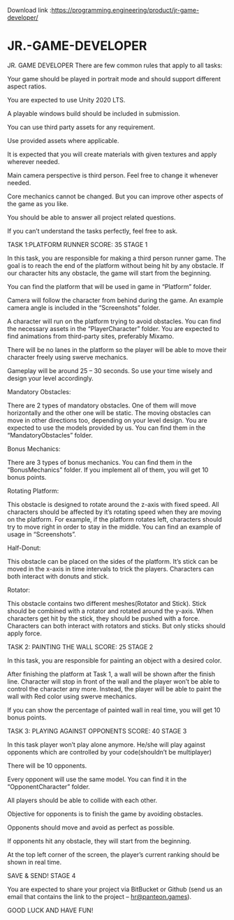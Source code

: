 Download link :https://programming.engineering/product/jr-game-developer/


# JR.-GAME-DEVELOPER
JR. GAME DEVELOPER
There are few common rules that apply to all tasks:

Your game should be played in portrait mode and should support different aspect ratios.

You are expected to use Unity 2020 LTS.

A playable windows build should be included in submission.

You can use third party assets for any requirement.

Use provided assets where applicable.

It is expected that you will create materials with given textures and apply wherever needed.

Main camera perspective is third person. Feel free to change it whenever needed.

Core mechanics cannot be changed. But you can improve other aspects of the game as you like.

You should be able to answer all project related questions.

If you can’t understand the tasks perfectly, feel free to ask.

TASK 1:PLATFORM RUNNER SCORE: 35 STAGE 1

In this task, you are responsible for making a third person runner game. The goal is to reach the end of the platform without being hit by any obstacle. If our character hits any obstacle, the game will start from the beginning.

You can find the platform that will be used in game in “Platform” folder.

Camera will follow the character from behind during the game. An example camera angle is included in the “Screenshots” folder.

A character will run on the platform trying to avoid obstacles. You can find the necessary assets in the “PlayerCharacter” folder. You are expected to find animations from third-party sites, preferably Mixamo.

There will be no lanes in the platform so the player will be able to move their character freely using swerve mechanics.

Gameplay will be around 25 – 30 seconds. So use your time wisely and design your level accordingly.

Mandatory Obstacles:

There are 2 types of mandatory obstacles. One of them will move horizontally and the other one will be static. The moving obstacles can move in other directions too, depending on your level design. You are expected to use the models provided by us. You can find them in the “MandatoryObstacles” folder.

Bonus Mechanics:

There are 3 types of bonus mechanics. You can find them in the “BonusMechanics” folder. If you implement all of them, you will get 10 bonus points.

Rotating Platform:

This obstacle is designed to rotate around the z-axis with fixed speed. All characters should be affected by it’s rotating speed when they are moving on the platform. For example, if the platform rotates left, characters should try to move right in order to stay in the middle. You can find an example of usage in “Screenshots”.

Half-Donut:

This obstacle can be placed on the sides of the platform. It’s stick can be moved in the x-axis in time intervals to trick the players. Characters can both interact with donuts and stick.

Rotator:

This obstacle contains two different meshes(Rotator and Stick). Stick should be combined with a rotator and rotated around the y-axis. When characters get hit by the stick, they should be pushed with a force. Characters can both interact with rotators and sticks. But only sticks should apply force.

TASK 2: PAINTING THE WALL SCORE: 25 STAGE 2

In this task, you are responsible for painting an object with a desired color.

After finishing the platform at Task 1, a wall will be shown after the finish line. Character will stop in front of the wall and the player won’t be able to control the character any more. Instead, the player will be able to paint the wall with Red color using swerve mechanics.

If you can show the percentage of painted wall in real time, you will get 10 bonus points.


TASK 3: PLAYING AGAINST OPPONENTS SCORE: 40 STAGE 3

In this task player won’t play alone anymore. He/she will play against opponents which are controlled by your code(shouldn’t be multiplayer)

There will be 10 opponents.

Every opponent will use the same model. You can find it in the “OpponentCharacter” folder.

All players should be able to collide with each other.

Objective for opponents is to finish the game by avoiding obstacles.

Opponents should move and avoid as perfect as possible.

If opponents hit any obstacle, they will start from the beginning.

At the top left corner of the screen, the player’s current ranking should be shown in real time.

SAVE & SEND! STAGE 4

You are expected to share your project via BitBucket or Github (send us an email that contains the link to the project – hr@panteon.games).

GOOD LUCK AND HAVE FUN!
